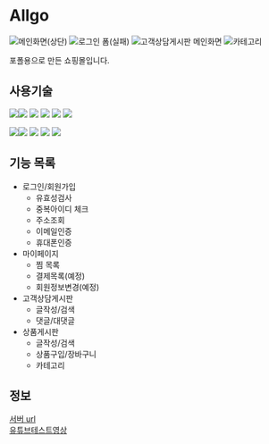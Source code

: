 # Allgo

![메인화면(상단)](https://github.com/me1kara/practice-web/assets/111833798/bbee7e16-792e-415c-a748-aea5257b69dd)
![로그인 폼(실패)](https://github.com/me1kara/practice-web/assets/111833798/ab78b97e-84fa-4c89-b069-10bec3cf7855)
![고객상담게시판 메인화면](https://github.com/me1kara/practice-web/assets/111833798/5379514e-aa77-459c-9296-44920a9545f4)
![카테고리](https://github.com/me1kara/ALLGO/assets/111833798/7e6d8dd9-3677-432e-9ef5-19cc4b801c65)



포폴용으로 만든 쇼핑몰입니다.

## 사용기술

<img src="https://img.shields.io/badge/HTML5-E34F26?style=for-the-badge&logo=HTML5&logoColor=white"><img src="https://img.shields.io/badge/CSS3-1572B6?style=for-the-badge&logo=CSS3&logoColor=white">
<img src="https://img.shields.io/badge/JS-F7DF1E?style=for-the-badge&logo=JavaScript&logoColor=white">
<img src="https://img.shields.io/badge/jQuery-0769AD?style=for-the-badge&logo=jQuery&logoColor=white">
<img src="https://img.shields.io/badge/Bootstrap-7952B3?style=for-the-badge&logo=Bootstrap&logoColor=white">
<img src="https://img.shields.io/badge/thymeleaf-005F0F?style=for-the-badge&logo=thymeleaf&logoColor=white">


<img src="https://img.shields.io/badge/springboot-6DB33F?style=for-the-badge&logo=springboot&logoColor=white"><img src="https://img.shields.io/badge/Tomcat-F8DC75?style=for-the-badge&logo=ApacheTomcat&logoColor=white">
<img src="https://img.shields.io/badge/MariaDB-003545?style=for-the-badge&logo=MariaDB&logoColor=white">
<img src="https://img.shields.io/badge/springsecurity-6DB33F?style=for-the-badge&logo=springsecurity&logoColor=white">
<img src="https://img.shields.io/badge/intellijidea-000000?style=for-the-badge&logo=intellijidea&logoColor=white">

## 기능 목록

* 로그인/회원가입
  * 유효성검사
  * 중복아이디 체크
  * 주소조회
  * 이메일인증
  * 휴대폰인증
* 마이페이지
  * 찜 목록
  * 결제목록(예정)
  * 회원정보변경(예정)
* 고객상담게시판
  * 글작성/검색
  * 댓글/대댓글
* 상품게시판
  * 글작성/검색
  * 상품구입/장바구니
  * 카테고리  

## 정보
<a href="https://allgo24.sotre">서버 url</a>
<br>
<a href="https://www.youtube.com/watch?v=a3zDSY8GTOw">유튜브테스트영상</a>

